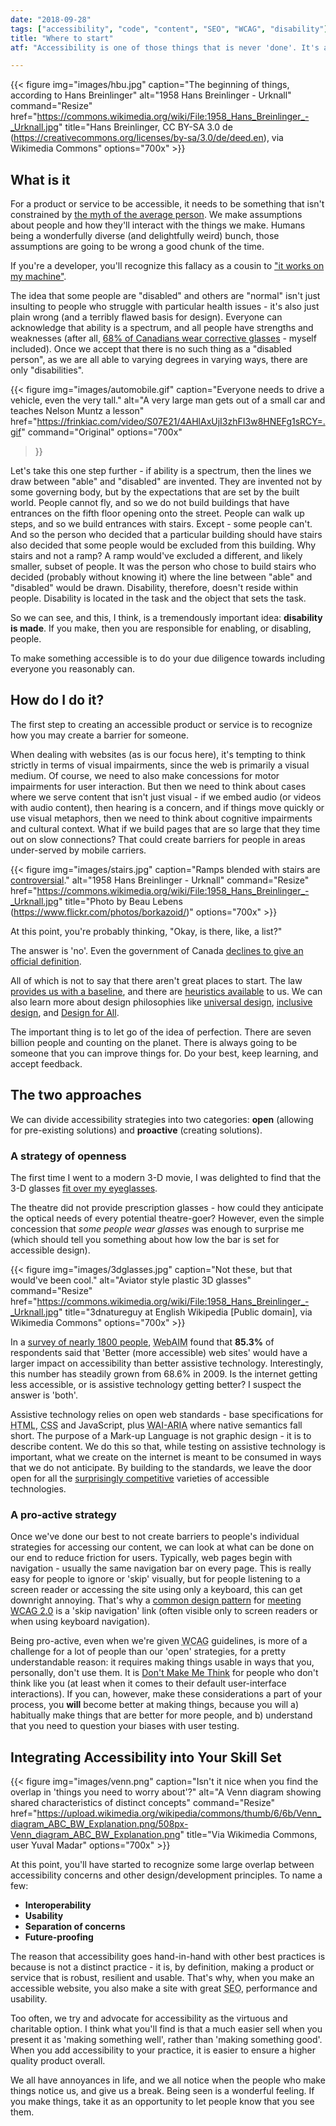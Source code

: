 ```yaml
---
date: "2018-09-28"
tags: ["accessibility", "code", "content", "SEO", "WCAG", "disability"]
title: "Where to start"
atf: "Accessibility is one of those things that is never 'done'. It's a principle. If accessibility (digital or otherwise) is something you want to know more about, let's take a moment to look at where to start."

---
```


{{< figure
img="images/hbu.jpg" 
caption="The beginning of things, according to Hans Breinlinger"
alt="1958 Hans Breinlinger - Urknall" 
command="Resize" 
href="https://commons.wikimedia.org/wiki/File:1958_Hans_Breinlinger_-_Urknall.jpg"
title="Hans Breinlinger, CC BY-SA 3.0 de (https://creativecommons.org/licenses/by-sa/3.0/de/deed.en), via Wikimedia Commons"
options="700x" >}}

## What is it

For a product or service to be accessible, it needs to be something that isn't constrained by <a href="https://99percentinvisible.org/episode/on-average/" target="_blank" rel="noopener noreferrer">the myth of the average person</a>. We make assumptions about people and how they'll interact with the things we make. Humans being a wonderfully diverse (and delightfully weird) bunch, those assumptions are going to be wrong a good chunk of the time. 

If you're a developer, you'll recognize this fallacy as a cousin to <a class="blue" target="_blank" rel="noopener noreferrer" href='https://hackernoon.com/it-works-on-my-machine-f7a1e3d90c63'>"it works on my machine"</a>.

The idea that some people are "disabled" and others are "normal" isn't just insulting to people who struggle with particular health issues - it's also just plain wrong (and a terribly flawed basis for design). Everyone can acknowledge that ability is a spectrum, and all people have strengths and weaknesses (after all, <a class="green" target="_blank" rel="noopener noreferrer" href="https://eyecarebusiness.ca/embracing-the-future-of-our-industry/">68% of Canadians wear corrective glasses</a> - myself included). Once we accept that there is no such thing as a "disabled person", as we are all able to varying degrees in varying ways, there are only "disabilities".

{{< figure
img="images/automobile.gif" 
caption="Everyone needs to drive a vehicle, even the very tall."
alt="A very large man gets out of a small car and teaches Nelson Muntz a lesson" 
href="https://frinkiac.com/video/S07E21/4AHlAxUjI3zhFI3w8HNEFg1sRCY=.gif"
command="Original"
options="700x"
 >}}

Let's take this one step further - if ability is a spectrum, then the lines we draw between "able" and "disabled" are invented. They are invented not by some governing body, but by the expectations that are set by the built world. People cannot fly, and so we do not build buildings that have entrances on the fifth floor opening onto the street. People can walk up steps, and so we build entrances with stairs. Except - some people can't. And so the person who decided that a particular building should have stairs also decided that some people would be excluded from this building. Why stairs and not a ramp? A ramp would've excluded a different, and likely smaller, subset of people. It was the person who chose to build stairs who decided (probably without knowing it) where the line between "able" and "disabled" would be drawn. Disability, therefore, doesn't reside within people. Disability is located in the task and the object that sets the task. 

So we can see, and this, I think, is a tremendously important idea: <strong>disability is made</strong>. If you make, then you are responsible for enabling, or disabling, people.

To make something accessible is to do your due diligence towards including everyone you reasonably can.


## How do I do it?

The first step to creating an accessible product or service is to recognize how you may create a barrier for someone. 

When dealing with websites (as is our focus here), it's tempting to think strictly in terms of visual impairments, since the web is primarily a visual medium. Of course, we need to also make concessions for motor impairments for user interaction. But then we need to think about cases where we serve content that isn't just visual - if we embed audio (or videos with audio content), then hearing is a concern, and if things move quickly or use visual metaphors, then we need to think about cognitive impairments and cultural context. What if we build pages that are so large that they time out on slow connections? That could create barriers for people in areas under-served by mobile carriers. 

{{< figure
img="images/stairs.jpg" 
caption="Ramps blended with stairs are [controversial](https://incl.ca/the-problems-with-ramps-blended-into-stairs/)."
alt="1958 Hans Breinlinger - Urknall" 
command="Resize" 
href="https://commons.wikimedia.org/wiki/File:1958_Hans_Breinlinger_-_Urknall.jpg"
title="Photo by Beau Lebens (https://www.flickr.com/photos/borkazoid/)"
options="700x" >}}

At this point, you're probably thinking, "Okay, is there, like, a list?"

The answer is 'no'. Even the government of Canada <a class="pink" target="_blank" rel="noopener noreferrer" href="https://www.canada.ca/content/dam/esdc-edsc/migration/documents/eng/disability/arc/reference_guide.pdf">declines to give an official definition</a>.


All of which is not to say that there aren't great places to start. The law <a href="https://www.w3.org/WAI/policies/" target="_blank" rel="noopener noreferrer" class="blue"> provides us with a baseline</a>, and there are <a href="https://www.w3.org/2001/05/hfweb/heuristics.htm" target="_blank" rel="noopener noreferrer" class="gold">heuristics available</a> to us. We can also learn more about design philosophies like <a href="https://projects.ncsu.edu/ncsu/design/cud/about_ud/udprinciplestext.htm">universal design</a>, <a href="https://idrc.ocadu.ca/">inclusive design</a>, and <a class="pink" href="http://designforall.org/design.php">Design for All</a>.

The important thing is to let go of the idea of perfection. There are seven billion people and counting on the planet. There is always going to be someone that you can improve things for. Do your best, keep learning, and accept feedback.  

## The two approaches

We can divide accessibility strategies into two categories: <strong>open</strong> (allowing for pre-existing solutions) and <strong>proactive</strong> (creating solutions).

### A strategy of openness

The first time I went to a modern 3-D movie, I was delighted to find that the 3-D glasses <a href="https://www.reddit.com/r/AMCsAList/comments/a7zwhe/reald_3d_glasses_on_top_of_regular_glasses/?sort=confidence" target="_blank" rel="noopener noreferrer" class="green">fit over my eyeglasses</a>.

The theatre did not provide prescription glasses - how could they anticipate the optical needs of every potential theatre-goer? However, even the simple concession that <em>some people wear glasses</em> was enough to surprise me (which should tell you something about how low the bar is set for accessible design).

{{< figure
img="images/3dglasses.jpg" 
caption="Not these, but that would've been cool."
alt="Aviator style plastic 3D glasses" 
command="Resize" 
href="https://commons.wikimedia.org/wiki/File:1958_Hans_Breinlinger_-_Urknall.jpg"
title="3dnatureguy at English Wikipedia [Public domain], via Wikimedia Commons"
options="700x" >}}

In a <a href="https://webaim.org/projects/screenreadersurvey7/#impacts" target="_blank" rel="noopener noreferrer" class="blue">survey of nearly 1800 people</a>, <abbr title="Web Accessibility in Motion">WebAIM</abbr> found that <strong>85.3%</strong> of respondents said that 'Better (more accessible) web sites' would have a larger impact on accessibility than better assistive technology. Interestingly, this number has steadily grown from 68.6% in 2009. Is the internet getting less accessible, or is assistive technology getting better? I suspect the answer is 'both'.

Assistive technology relies on open web standards - base specifications for <abbr title="Hypertext Mark-up Language">HTML</abbr>, <abbr title="Cascading Style Sheets">CSS</abbr> and JavaScript, plus <abbr title="Web Accessibility Initiative – Accessible Rich Internet Applications">WAI-ARIA</abbr> where native semantics fall short. The purpose of a Mark-up Language is not graphic design - it is to describe content. We do this so that, while testing on assistive technology is important, what we create on the internet is meant to be consumed in ways that we do not anticipate. By building to the standards, we leave the door open for all the <a target="_blank" rel="noopener noreferrer" class="pink" href="https://webaim.org/blog/resurgence-of-zoomtext-and-window-eyes/">surprisingly competitive</a> varieties of accessible technologies.

### A pro-active strategy

Once we've done our best to not create barriers to people's individual strategies for accessing our content, we can look at what can be done on our end to reduce friction for users. Typically, web pages begin with navigation - usually the same navigation bar on every page. This is really easy for people to ignore or 'skip' visually, but for people listening to a screen reader or accessing the site using only a keyboard, this can get downright annoying. That's why a <a target="_blank" rel="noopener noreferrer" href="https://a11yproject.com/posts/skip-nav-links/">common design pattern</a> for <a target="_blank" rel="noopener noreferrer" class="green" href="https://www.w3.org/TR/2008/REC-WCAG20-20081211/#navigation-mechanisms-skip">meeting WCAG 2.0</a> is a 'skip navigation' link (often visible only to screen readers or when using keyboard navigation).

Being pro-active, even when we're given <abbr title="Web Consortium Accessibility Guidelines">WCAG</abbr> guidelines, is more of a challenge for a lot of people than our 'open' strategies, for a pretty understandable reason: it requires making things usable in ways that you, personally, don't use them. It is <a target="_blank" rel="noopener noreferrer" class="blue" href="http://sensible.com/dmmt.html">Don't Make Me Think</a> for people who don't think like you (at least when it comes to their default user-interface interactions). If you can, however, make these considerations a part of your process, you <strong>will</strong> become better at making things, because you will a) habitually make things that are better for more people, and b) understand that you need to question your biases with user testing.   

## Integrating Accessibility into Your Skill Set

{{< figure
img="images/venn.png" 
caption="Isn't it nice when you find the overlap in 'things you need to worry about'?"
alt="A Venn diagram showing shared characteristics of distinct concepts" 
command="Resize" 
href="https://upload.wikimedia.org/wikipedia/commons/thumb/6/6b/Venn_diagram_ABC_BW_Explanation.png/508px-Venn_diagram_ABC_BW_Explanation.png"
title="Via Wikimedia Commons, user Yuval Madar"
options="700x" >}}

At this point, you'll have started to recognize some large overlap between accessibility concerns and other design/development principles. To name a few:

- <strong>Interoperability</strong>
- <strong>Usability</strong>
- <strong>Separation of concerns</strong>
- <strong>Future-proofing</strong>

The reason that accessibility goes hand-in-hand with other best practices is because is not a distinct practice - it is, by definition, making a product or service that is robust, resilient and usable. That's why, when you make an accessible website, you also make a site with great <abbr title="Search Engine Optimization">SEO</abbr>, performance and usability.

Too often, we try and advocate for accessibility as the virtuous and charitable option. I think what you'll find is that a much easier sell when you present it as 'making something well', rather than 'making something good'. When you add accessibility to your practice, it is easier to ensure a higher quality product overall. 

We all have annoyances in life, and we all notice when the people who make things notice us, and give us a break. Being seen is a wonderful feeling. If you make things, take it as an opportunity to let people know that you see them.
